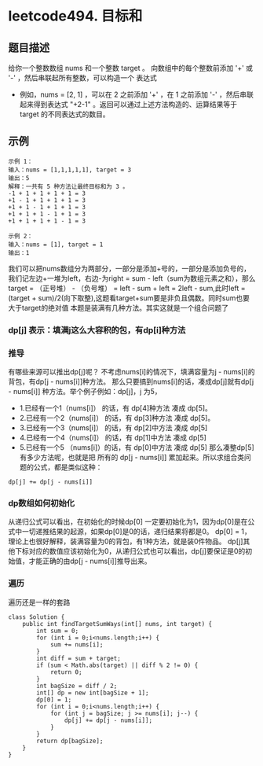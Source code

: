 # leetcode494. 目标和
## 题目描述
给你一个整数数组 nums 和一个整数 target 。
向数组中的每个整数前添加 '+' 或 '-' ，然后串联起所有整数，可以构造一个 表达式
 - 例如，nums = [2, 1] ，可以在 2 之前添加 '+' ，在 1 之前添加 '-' ，然后串联起来得到表达式 "+2-1" 。返回可以通过上述方法构造的、运算结果等于 target 的不同表达式的数目。
 ## 示例
 ```
示例 1：
输入：nums = [1,1,1,1,1], target = 3
输出：5
解释：一共有 5 种方法让最终目标和为 3 。
-1 + 1 + 1 + 1 + 1 = 3
+1 - 1 + 1 + 1 + 1 = 3
+1 + 1 - 1 + 1 + 1 = 3
+1 + 1 + 1 - 1 + 1 = 3
+1 + 1 + 1 + 1 - 1 = 3
```
```
示例 2：
输入：nums = [1], target = 1
输出：1
```
我们可以把nums数组分为两部分，一部分是添加+号的，一部分是添加负号的，我们记左边+一堆为left，右边-为right = sum - left（sum为数组元素之和），那么target = 
（正号堆） - （负号堆） = left - sum + left = 2left - sum,此时left = (target + sum)/2(向下取整),这题看target+sum要是非负且偶数。同时sum也要大于target的绝对值
本题是装满有⼏种⽅法。其实这就是⼀个组合问题了
### dp[j] 表⽰：填满j这么⼤容积的包，有dp[i]种⽅法
### 推导
有哪些来源可以推出dp[j]呢？
不考虑nums[i]的情况下，填满容量为j - nums[i]的背包，有dp[j - nums[i]]种方法。
那么只要搞到nums[i]的话，凑成dp[j]就有dp[j - nums[i]] 种方法。举个例子例如：dp[j]，j 为5，
 - 1.已经有一个1（nums[i]） 的话，有 dp[4]种方法 凑成 dp[5]。
 - 2.已经有一个2（nums[i]） 的话，有 dp[3]种方法 凑成 dp[5]。
 - 3.已经有一个3（nums[i]） 的话，有 dp[2]中方法 凑成 dp[5]
 - 4.已经有一个4（nums[i]） 的话，有 dp[1]中方法 凑成 dp[5]
 - 5.已经有一个5 （nums[i]）的话，有 dp[0]中方法 凑成 dp[5]
 那么凑整dp[5]有多少方法呢，也就是把 所有的 dp[j - nums[i]] 累加起来。所以求组合类问题的公式，都是类似这种：
 ```
dp[j] += dp[j - nums[i]]
```
### dp数组如何初始化
从递归公式可以看出，在初始化的时候dp[0] 一定要初始化为1，因为dp[0]是在公式中一切递推结果的起源，如果dp[0]是0的话，递归结果将都是0。
dp[0] = 1，理论上也很好解释，装满容量为0的背包，有1种方法，就是装0件物品。
dp[j]其他下标对应的数值应该初始化为0，从递归公式也可以看出，dp[j]要保证是0的初始值，才能正确的由dp[j - nums[i]]推导出来。
### 遍历
遍历还是一样的套路

```
class Solution {
    public int findTargetSumWays(int[] nums, int target) {
        int sum = 0;
        for (int i = 0;i<nums.length;i++) {
            sum += nums[i];
        }
        int diff = sum + target;
        if (sum < Math.abs(target) || diff % 2 != 0) {
            return 0;
        }
        int bagSize = diff / 2;
        int[] dp = new int[bagSize + 1];
        dp[0] = 1;
        for (int i = 0;i<nums.length;i++) {
            for (int j = bagSize; j >= nums[i]; j--) {
                dp[j] += dp[j - nums[i]];
            }
        }
        return dp[bagSize];
    }
}
```



